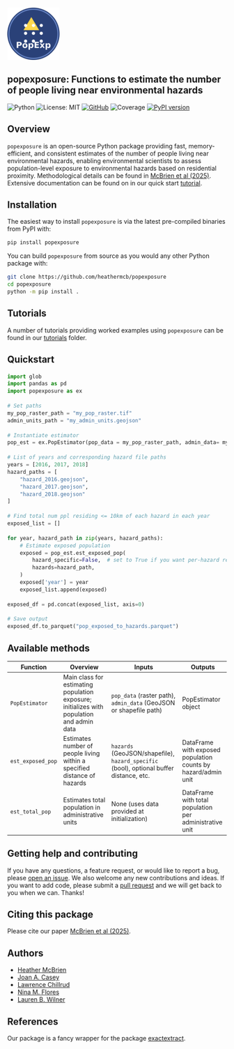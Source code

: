 <p align="left">
  <img src="docs/assets/modified-logo.png" alt="" width="120"/>
</p>

## popexposure: Functions to estimate the number of people living near environmental hazards

![Python](https://img.shields.io/badge/python-3.11-blue.svg)
![License: MIT](https://img.shields.io/badge/License-MIT-yellow.svg)
[![GitHub](https://img.shields.io/badge/GitHub-Repo-black?logo=github)](https://github.com/heathermcb/popexposure)
![Coverage](https://img.shields.io/badge/coverage-100%25-brightgreen)
[![PyPI version](https://badge.fury.io/py/popexposure.svg)](https://badge.fury.io/py/popexposure)

## Overview

`popexposure` is an open-source Python package providing fast, memory-efficient, and consistent estimates of the number of people living near environmental hazards, enabling environmental scientists to assess population-level exposure to environmental hazards based on residential proximity. Methodological details can be found in [McBrien et al (2025)](). Extensive documentation can be found on in our quick start [tutorial](https://github.com/heathermcb/popexposure/tree/main/docs/tutorials).

## Installation

The easiest way to install `popexposure` is via the latest pre-compiled binaries from PyPI with:

```bash
pip install popexposure
```

You can build `popexposure` from source as you would any other Python package with:

```bash
git clone https://github.com/heathermcb/popexposure
cd popexposure
python -m pip install .
```

## Tutorials

A number of tutorials providing worked examples using `popexposure` can be found in our [tutorials](https://github.com/heathermcb/popexposure/tree/main/docs/tutorials) folder.

## Quickstart

```python
import glob
import pandas as pd
import popexposure as ex

# Set paths
my_pop_raster_path = "my_pop_raster.tif"
admin_units_path = "my_admin_units.geojson"

# Instantiate estimator
pop_est = ex.PopEstimator(pop_data = my_pop_raster_path, admin_data= my_admin_units.geojson)

# List of years and corresponding hazard file paths
years = [2016, 2017, 2018]
hazard_paths = [
    "hazard_2016.geojson",
    "hazard_2017.geojson",
    "hazard_2018.geojson"
]

# Find total num ppl residing <= 10km of each hazard in each year
exposed_list = []

for year, hazard_path in zip(years, hazard_paths):
    # Estimate exposed population
    exposed = pop_est.est_exposed_pop(
        hazard_specific=False,  # set to True if you want per-hazard results
        hazards=hazard_path,
    )
    exposed['year'] = year
    exposed_list.append(exposed)

exposed_df = pd.concat(exposed_list, axis=0)

# Save output
exposed_df.to_parquet("pop_exposed_to_hazards.parquet")
```

## Available methods

| Function          | Overview                                                                                  | Inputs                                                                                  | Outputs                                                       |
| ----------------- | ----------------------------------------------------------------------------------------- | --------------------------------------------------------------------------------------- | ------------------------------------------------------------- |
| `PopEstimator`    | Main class for estimating population exposure; initializes with population and admin data | `pop_data` (raster path), `admin_data` (GeoJSON or shapefile path)                      | PopEstimator object                                           |
| `est_exposed_pop` | Estimates number of people living within a specified distance of hazards                  | `hazards` (GeoJSON/shapefile), `hazard_specific` (bool), optional buffer distance, etc. | DataFrame with exposed population counts by hazard/admin unit |
| `est_total_pop`   | Estimates total population in administrative units                                        | None (uses data provided at initialization)                                             | DataFrame with total population per administrative unit       |

## Getting help and contributing

If you have any questions, a feature request, or would like to report a bug, please [open an issue](https://github.com/heathermcb/popexposure/issues). We also welcome any new contributions and ideas. If you want to add code, please submit a [pull request](https://github.com/heathermcb/popexposure/pulls) and we will get back to you when we can. Thanks!

## Citing this package

Please cite our paper [McBrien et al (2025)]().

## Authors

- [Heather McBrien](https://scholar.google.com/citations?user=0Hz3a1AAAAAJ&hl=en&oi=ao)
- [Joan A. Casey](https://scholar.google.com/citations?user=LjrwHBMAAAAJ&hl=en)
- [Lawrence Chillrud](https://scholar.google.com/citations?hl=en&user=HrSjGh0AAAAJ)
- [Nina M. Flores](https://scholar.google.com/citations?user=fkttN9UAAAAJ&hl=en&oi=ao)
- [Lauren B. Wilner](https://scholar.google.com/citations?user=rLX9LVYAAAAJ&hl=en&oi=ao)

## References

Our package is a fancy wrapper for the package [exactextract](https://pypi.org/project/exactextract/).
